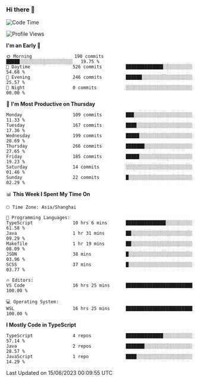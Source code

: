 ### Hi there 👋

<!--
**waynelwz/waynelwz** is a ✨ _special_ ✨ repository because its `README.md` (this file) appears on your GitHub profile.

Here are some ideas to get you started:

- 🔭 I’m currently working on ...
- 🌱 I’m currently learning ...
- 👯 I’m looking to collaborate on ...
- 🤔 I’m looking for help with ...
- 💬 Ask me about ...
- 📫 How to reach me: ...
- 😄 Pronouns: ...
- ⚡ Fun fact: ...
-->

<!--START_SECTION:waka-->
![Code Time](http://img.shields.io/badge/Code%20Time-1%2C522%20hrs%202%20mins-blue)

![Profile Views](http://img.shields.io/badge/Profile%20Views-0-blue)

**I'm an Early 🐤** 

```text
🌞 Morning                190 commits         █████░░░░░░░░░░░░░░░░░░░░   19.75 % 
🌆 Daytime                526 commits         ██████████████░░░░░░░░░░░   54.68 % 
🌃 Evening                246 commits         ██████░░░░░░░░░░░░░░░░░░░   25.57 % 
🌙 Night                  0 commits           ░░░░░░░░░░░░░░░░░░░░░░░░░   00.00 % 
```
📅 **I'm Most Productive on Thursday** 

```text
Monday                   109 commits         ███░░░░░░░░░░░░░░░░░░░░░░   11.33 % 
Tuesday                  167 commits         ████░░░░░░░░░░░░░░░░░░░░░   17.36 % 
Wednesday                199 commits         █████░░░░░░░░░░░░░░░░░░░░   20.69 % 
Thursday                 266 commits         ███████░░░░░░░░░░░░░░░░░░   27.65 % 
Friday                   185 commits         █████░░░░░░░░░░░░░░░░░░░░   19.23 % 
Saturday                 14 commits          ░░░░░░░░░░░░░░░░░░░░░░░░░   01.46 % 
Sunday                   22 commits          █░░░░░░░░░░░░░░░░░░░░░░░░   02.29 % 
```


📊 **This Week I Spent My Time On** 

```text
🕑︎ Time Zone: Asia/Shanghai

💬 Programming Languages: 
TypeScript               10 hrs 6 mins       ███████████████░░░░░░░░░░   61.58 % 
Java                     1 hr 31 mins        ██░░░░░░░░░░░░░░░░░░░░░░░   09.29 % 
Makefile                 1 hr 19 mins        ██░░░░░░░░░░░░░░░░░░░░░░░   08.09 % 
JSON                     38 mins             █░░░░░░░░░░░░░░░░░░░░░░░░   03.96 % 
SCSS                     37 mins             █░░░░░░░░░░░░░░░░░░░░░░░░   03.77 % 

🔥 Editors: 
VS Code                  16 hrs 25 mins      █████████████████████████   100.00 % 

💻 Operating System: 
WSL                      16 hrs 25 mins      █████████████████████████   100.00 % 
```

**I Mostly Code in TypeScript** 

```text
TypeScript               4 repos             ██████████████░░░░░░░░░░░   57.14 % 
Java                     2 repos             ███████░░░░░░░░░░░░░░░░░░   28.57 % 
JavaScript               1 repo              ████░░░░░░░░░░░░░░░░░░░░░   14.29 % 
```




 Last Updated on 15/06/2023 00:09:55 UTC
<!--END_SECTION:waka-->
